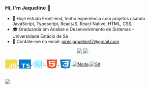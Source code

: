 ### Hi, I'm Jaqueline 👋

- 🔭 Hoje estudo Front-end, tenho experiência com projetos usando JavaScript, Typescript, ReactJS, React Native, HTML, CSS.
- :mortar_board: Graduanda em Analise e Desenvolvimento de Sistemas - Universidade Estácio de Sá<br>
- 👯 Contate-me no email: piresjaqueline17@gmail.com


<div align="center" >
<a href="https://github.com/EnzoNoda">
<img height="180em" src="https://github-readme-stats.vercel.app/api?username=jaquelinepires&show_icons=true&theme=radical&bg_color=30,0d0d0d,191919&title_color=F1D302&text_color=fff&icon_color=F1D302"/>
<img height="180em" src="https://github-readme-stats.vercel.app/api/top-langs/?username=jaquelinepires&layout=compact&theme=radical&bg_color=30,0d0d0d,191919&title_color=F1D302&text_color=fff&icon_color=F1D302"/>
</div>
  
<div style="display: inline_block"><br>
  <img align="center" alt="Js" height="30" width="40" src="https://raw.githubusercontent.com/devicons/devicon/master/icons/javascript/javascript-plain.svg">
  <img align="center" alt="Ts" height="30" width="40" src="https://raw.githubusercontent.com/devicons/devicon/master/icons/typescript/typescript-plain.svg">
  <img align="center" alt="React" height="30" width="40" src="https://raw.githubusercontent.com/devicons/devicon/master/icons/react/react-original.svg">
  <img align="center" alt="HTML" height="30" width="40" src="https://raw.githubusercontent.com/devicons/devicon/master/icons/html5/html5-original.svg">
  <img align="center" alt="CSS" height="30" width="40" src="https://raw.githubusercontent.com/devicons/devicon/master/icons/css3/css3-original.svg"> 
  <img align="center" alt="Node" height="30" width="40" src="https://cdn.jsdelivr.net/gh/devicons/devicon/icons/nodejs/nodejs-original.svg" />
  <img align="center" alt="Git" height="30" width="40" src="https://cdn.jsdelivr.net/gh/devicons/devicon/icons/git/git-original.svg" />
</div>
<br>
<br>
<div>
  <a href="https://www.linkedin.com/in/jaqueline-pires" target="_blank"><img src="https://img.shields.io/badge/-LinkedIn-%230077B5?style=for-the-badge&logo=linkedin&logoColor=white" target="_blank"></a>
</div>
